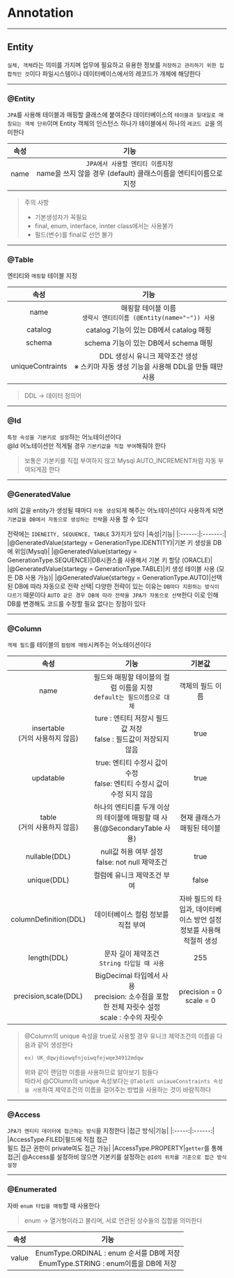 # Annotation
---
## Entity
`실체, 객체`라는 의미를 가지며 업무에 필요하고 유용한 정보를 `저장하고 관리하기 위한 집합적인 것`이다
파일시스템이나 데이터베이스에서의 레코드가 개체에 해당한다

---
### @Entity
`JPA`를 사용해 테이블과 매핑할 클래스에 붙여준다
데이터베이스의 `테이블과 일대일로 매칭되는 객체 단위`이며 Entity 객체의 인스턴스 하나가 테이블에서 하나의 `레코드 값`을 의미한다

|속성|기능|
|:-----:|:-----:|
|name|`JPA에서 사용할 엔티티 이름지정`<br> name을 쓰지 않을 경우 (default) 클래스이름을 엔티티이름으로 지정|

> 주의 사항
> - 기본생성자가 꼭필요
> - final, enum, interface, innter class에서는 사용불가
> - 필드(변수)를 final로 선언 불가
---
### @Table
엔티티와 `매핑할` 테이블 지정

|속성|기능|
|:-----:|:------:|
|name|매핑할 테이블 이름 <br> `생략시 엔티티이름 (@Entity(name="~")) 사용`|
|catalog|catalog 기능이 있는 DB에서 catalog 매핑|
|schema|schema 기능이 있는 DB에서 schema 매핑|
|uniqueContraints| DDL 생성시 유니크 제약조건 생성 <br> ※ 스키마 자동 생성 기능을 사용해 DDL을 만들 때만 사용|

> DDL -> 데이터 정의어

---
### @Id
`특정 속성을 기본키로 설정`하는 어노테이션이다   
@Id 어노테이션만 적게될 경우 `기본키값을 직접 부여`해줘야 한다
> 보통은 기본키를 직접 부여하지 않고 Mysql AUTO_INCREMENT처럼 자동 부여되게끔 한다

---
### @GeneratedValue
Id의 값을 entity가 생성될 때마다 `자동 생성`되게 해주는 어노테이션이다
사용하게 되면 `기본값을 DB에서 자동으로 생성하는 전략`을 사용 할 수 있다

전략에는 `IDENEITY, SEQUENCE, TABLE` 3가지가 있다
|속성|기능|
|:------:|:-------:|
|@GeneratedValue(startegy = GenerationType.IDENTITY)|기본 키 생성을 DB에 위임(Mysql)|
|@GeneratedValue(startegy = GenerationType.SEQUENCE)|DB시퀀스를 사용해서 기본 키 할당 (ORACLE)|
|@GeneratedValue(startegy = GenerationType.TABLE)|키 생성 테이블 사용 (모든 DB 사용 가능)|
|@GeneratedValue(startegy = GenerationType.AUTO)|선택된 DB에 따라 자동으로 전략 선택|
다양한 전략이 있는 이유는 `DB마다 지원하는 방식이 다르기` 때문이다
`AUTO 같은 경우 DB에 따라 전략을 JPA가 자동으로 선택`한다 이로 인해 DB를 변경해도 코드를 수정할 필요 없다는 장점이 있다

---
### @Column
`객체 필드`를 테이블의 `컬럼에 매핑`시켜주는 어노테이션이다

|속성|기능|기본값|
|:------:|:------:|:------:|
|name|필드와 매핑할 테이블의 컬럼 이름을 지정<br> `default는 필드이름으로 대체`|객체의 필드 이름|
|insertable<br>(거의 사용하지 않음)|ture : 엔티티 저장시 필드값 저장 <br> false : 필드값이 저장되지 않음|true|
|updatable|true: 엔티티 수정시 값이 수정<br>false: 엔티티 수정시 값이 수정 되지 않음|true|
|table<br>(거의 사용하지 않음)|하나의 엔티티를 두개 이상의 테이블에 매핑할 때 사용(@SecondaryTable 사용)|현재 클래스가 매핑된 테이블|
|nullable(DDL)|null값 허용 여부 설정 <br> false: not null 제약조건|true|
|unique(DDL)|컬럼에 유니크 제약조건 부여|false|
|columnDefinition(DDL)|데이터베이스 컬럼 정보를 직접 부여|자바 필드의 타입과, 데이터베이스 방언 설정 정보를 사용해 적절히 생성|
|length(DDL)|문자 길이 제약조건 <br> `String 타입일 때 사용`|255|
|precision,scale(DDL)|BigDecimal 타입에서 사용 <br> precision: 소수점을 포함한 전체 자릿수 설정 <Br> scale : 수수의 자릿수|precision = 0 <Br> scale = 0|

> @Column의 unique 속성을 true로 사용할 경우 유니크 제약조건의 이름을 다음과 같이 생성한다
>```sql
>ex) UK_dqwjdiowqfnjoiwqfejwqe34912mdqw 
>```
> 위와 같이 랜덤한 이름을 사용하므로 알아보기 힘들다   
따라서 @COlumn의 unique 속성보다는 `@Table의 uniaueConstraints 속성을 사용`하여 제약조건의 이름을 걸어주는 방법을 사용하는 것이 바람직하다

---
### @Access
`JPA가 엔티티 데이터에 접근하는 방식`을 지정한다
|접근 방식|기능|
|:-----:|:------:|
|AccessType.FILED|필드에 직접 접근 <br> 필드 접근 권한이 private여도 접근 가능|
|AccessType.PROPERTY|`getter`를 통해 접근|
@Access를 설정하비 않으면 기본키를 설정하는 `@Id의 위치를 기준으로 접근 방식 설정`

---
### @Enumerated
자바 `enum 타입을 매핑`할 때 사용한다
> enum -> 열거형이라고 불리며, 서로 연관된 상수들의 집합을 의미한다

|속성|기능|
|:-----:|:-----:|
|value|EnumType.ORDINAL : enum 순서를 DB에 저장 <br> EnumType.STRING : enum이름을 DB에 저장|